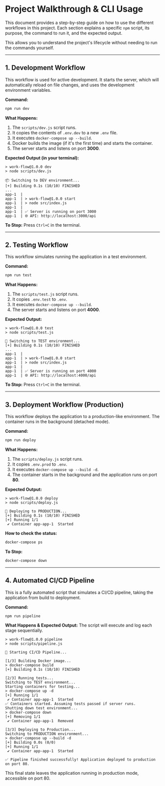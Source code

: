 # Project Walkthrough & CLI Usage

This document provides a step-by-step guide on how to use the different workflows in this project. Each section explains a specific `npm` script, its purpose, the command to run it, and the expected output.

This allows you to understand the project's lifecycle without needing to run the commands yourself.

---

## 1. Development Workflow

This workflow is used for active development. It starts the server, which will automatically reload on file changes, and uses the development environment variables.

**Command:**
```bash
npm run dev
```

**What Happens:**
1.  The `scripts/dev.js` script runs.
2.  It copies the contents of `.env.dev` to a new `.env` file.
3.  It executes `docker-compose up --build`.
4.  Docker builds the image (if it's the first time) and starts the container.
5.  The server starts and listens on port **3000**.

**Expected Output (in your terminal):**
```
> work-flow@1.0.0 dev
> node scripts/dev.js

📦 Switching to DEV environment...
[+] Building 0.1s (10/10) FINISHED
...
app-1  |
app-1  | > work-flow@1.0.0 start
app-1  | > node src/index.js
app-1  |
app-1  | ✅ Server is running on port 3000
app-1  | 🌐 API: http://localhost:3000/api
```

**To Stop:** Press `Ctrl+C` in the terminal.

---

## 2. Testing Workflow

This workflow simulates running the application in a test environment.

**Command:**
```bash
npm run test
```

**What Happens:**
1.  The `scripts/test.js` script runs.
2.  It copies `.env.test` to `.env`.
3.  It executes `docker-compose up --build`.
4.  The server starts and listens on port **4000**.

**Expected Output:**
```
> work-flow@1.0.0 test
> node scripts/test.js

🧪 Switching to TEST environment...
[+] Building 0.1s (10/10) FINISHED
...
app-1  |
app-1  | > work-flow@1.0.0 start
app-1  | > node src/index.js
app-1  |
app-1  | ✅ Server is running on port 4000
app-1  | 🌐 API: http://localhost:4000/api
```

**To Stop:** Press `Ctrl+C` in the terminal.

---

## 3. Deployment Workflow (Production)

This workflow deploys the application to a production-like environment. The container runs in the background (detached mode).

**Command:**
```bash
npm run deploy
```

**What Happens:**
1.  The `scripts/deploy.js` script runs.
2.  It copies `.env.prod` to `.env`.
3.  It executes `docker-compose up --build -d`.
4.  The container starts in the background and the application runs on port **80**.

**Expected Output:**
```
> work-flow@1.0.0 deploy
> node scripts/deploy.js

🚀 Deploying to PRODUCTION...
[+] Building 0.1s (10/10) FINISHED
[+] Running 1/1
 ✔ Container app-app-1  Started
```

**How to check the status:**
```bash
docker-compose ps
```

**To Stop:**
```bash
docker-compose down
```

---

## 4. Automated CI/CD Pipeline

This is a fully automated script that simulates a CI/CD pipeline, taking the application from build to deployment.

**Command:**
```bash
npm run pipeline
```

**What Happens & Expected Output:**
The script will execute and log each stage sequentially.

```
> work-flow@1.0.0 pipeline
> node scripts/pipeline.js

🚀 Starting CI/CD Pipeline...

[1/3] Building Docker image...
> docker-compose build
[+] Building 0.1s (10/10) FINISHED

[2/3] Running tests...
Switching to TEST environment...
Starting containers for testing...
> docker-compose up -d
[+] Running 1/1
 ✔ Container app-app-1  Started
✅ Containers started. Assuming tests passed if server runs.
Shutting down test environment...
> docker-compose down
[+] Removing 1/1
 ✔ Container app-app-1  Removed

[3/3] Deploying to Production...
Switching to PRODUCTION environment...
> docker-compose up --build -d
[+] Building 0.0s (0/0)
[+] Running 1/1
 ✔ Container app-app-1  Started

✅ Pipeline finished successfully! Application deployed to production on port 80.
```
This final state leaves the application running in production mode, accessible on port 80.
